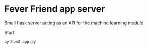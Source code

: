 # Fever Friend app server

Small flask server acting as an API for the machine learning module

Start

```
python3 app.py
```